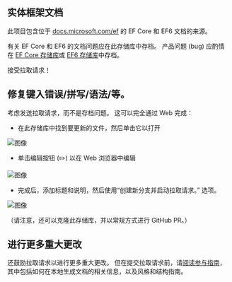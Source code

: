 ## <a name="entity-framework-docs"></a>实体框架文档

此项目包含位于 [docs.microsoft.com/ef](https://docs.microsoft.com/ef/) 的 EF Core 和 EF6 文档的来源。 

有关 EF Core 和 EF6 的文档问题应在此存储库中存档。 产品问题 (bug) 应酌情在 [EF Core 存储库](https://github.com/dotnet/efcore)或 [EF6 存储库](https://github.com/dotnet/ef6)中存档。

接受拉取请求！ 

## <a name="fixing-typosspellinggrammaretc"></a>修复键入错误/拼写/语法/等。

考虑发送拉取请求，而不是存档问题。 这可以完全通过 Web 完成：

* 在此存储库中找到要更新的文件，然后单击它以打开

![图像](https://user-images.githubusercontent.com/1430078/64454137-10199400-d09f-11e9-9d1a-b7fdca2c518e.png)

* 单击编辑按钮 (✏️) 以在 Web 浏览器中编辑

![图像](https://user-images.githubusercontent.com/1430078/64454321-85856480-d09f-11e9-85a6-1c93bc6611e2.png)

* 完成后，添加标题和说明，然后使用“创建新分支并启动拉取请求。” 选项。

![图像](https://user-images.githubusercontent.com/1430078/64454455-dac17600-d09f-11e9-922b-0346117011f5.png)

（请注意，还可以克隆此存储库，并以常规方式进行 GitHub PR。）

## <a name="making-more-substantial-changes"></a>进行更多重大更改

还鼓励拉取请求以进行更多重大更改。 但在提交拉取请求前，请[阅读参与指南](CONTRIBUTING.md)，其中包括如何在本地生成文档的相关信息，以及风格和结构指南。
